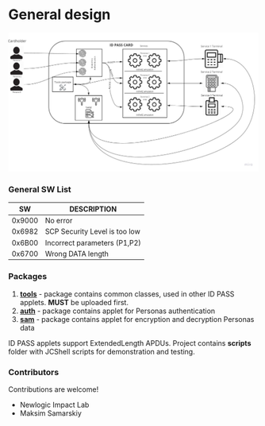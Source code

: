 # General design
![ID PASS applets](https://github.com/idpass/card-applets/blob/master/idpass-diagram.jpg)

### General SW List

SW | DESCRIPTION
-- | -- 
0x9000 | No error
0x6982 | SCP Security Level is too low
0x6B00 | Incorrect parameters (P1,P2)
0x6700 | Wrong DATA length

### Packages
1. **[tools](https://github.com/idpass/card-tools-applet)** - package contains common classes, used in other ID PASS applets. **MUST** be uploaded first.
2. **[auth](https://github.com/idpass/card-auth-applet)** - package contains applet for Personas authentication
3. **[sam](https://github.com/idpass/card-sam-applet)** - package contains applet for encryption and decryption Personas data

ID PASS applets support ExtendedLength APDUs.
Project contains **scripts** folder with JCShell scripts for demonstration and testing.

### Contributors

Contributions are welcome!

- Newlogic Impact Lab
- Maksim Samarskiy
